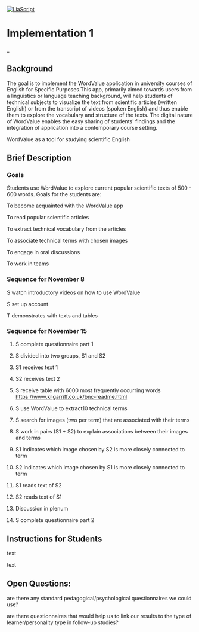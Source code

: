<!--
author:   Mark Jacob
email:    Mark.Jacob@iuz.tu-freiberg.de
version:  0.0.1
language: en
narrator: US English Female

comment:  Plan for first implementation ofWordValue.
          First semester students at TU Freiberg.

link:     https://cdn.jsdelivr.net/chartist.js/latest/chartist.min.css

script:   https://cdn.jsdelivr.net/chartist.js/latest/chartist.min.js

icon:     https://www.wordvalue.gwi.uni-muenchen.de/static/Logo_3.png

translation: Deutsch translations/WV_1_plan_de.md
-->

[![LiaScript](https://raw.githubusercontent.com/LiaScript/LiaScript/master/badges/course.svg)](https://liascript.github.io/course/?https://github.com/TUBAF-IUZ-LiaScript/STEM-English-1/blob/main/WV_1_plan.md)


# Implementation 1
_
## Background

The goal is to implement the WordValue application in university courses of English for Specific Purposes.This app, primarily aimed towards users from a linguistics or language teaching background, will help students of technical subjects to visualize the text from scientific articles (written English) or from the transcript of videos (spoken English) and thus enable them to explore the vocabulary and structure of the texts. The digital nature of WordValue enables the easy sharing of students' findings and the integration of application into a contemporary course setting.

WordValue as a tool for studying scientific English

## Brief Description

### Goals

Students use WordValue to explore current popular scientific texts of 500 - 600 words. Goals for the students are:

To become acquainted with the WordValue app

To read popular scientific articles

To extract technical vocabulary from the articles

To associate technical terms with chosen images

To engage in oral discussions

To work in teams

### Sequence for November 8

S watch introductory videos on how to use WordValue

S set up account

T demonstrates with texts and tables

### Sequence for November 15

1. S complete questionnaire part 1

2. S divided into two groups, S1 and S2

3. S1 receives text 1

4. S2 receives text 2

5. S receive table with 6000 most frequently occurring words https://www.kilgarriff.co.uk/bnc-readme.html

6. S use WordValue to extract10 technical terms

7. S search for images (two per term) that are associated with their terms

8. S work in pairs (S1 + S2) to explain associations between their images and terms

9. S1 indicates which image chosen by S2 is more closely connected to term

10. S2 indicates which image chosen by S1 is more closely connected to term

11. S1 reads text of S2

12. S2 reads text of S1

13. Discussion in plenum

14. S complete questionnaire part 2

## Instructions for Students

text

text

## Open Questions:

are there any standard pedagogical/psychological questionnaires we could use?

are there questionnaires that would help us to link our results to the type of learner/personality type in follow-up studies?

